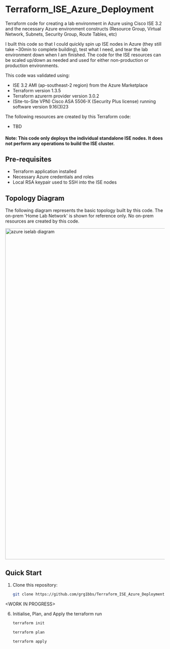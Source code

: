 # Terraform_ISE_Azure_Deployment
Terraform code for creating a lab environment in Azure using Cisco ISE 3.2 and the necessary Azure environment constructs (Resource Group, Virtual Network, Subnets, Security Group, Route Tables, etc) 

I built this code so that I could quickly spin up ISE nodes in Azure (they still take ~30min to complete building), test what I need, and tear the lab environment down when I am finished.
The code for the ISE resources can be scaled up/down as needed and used for either non-production or production environments.

This code was validated using:
 - ISE 3.2 AMI (ap-southeast-2 region) from the Azure Marketplace
 - Terraform version 1.3.5
 - Terraform azurerm provider version 3.0.2
 - (Site-to-Site VPN) Cisco ASA 5506-X (Security Plus license) running software version 9.16(3)23
 
 The following resources are created by this Terraform code:
  - TBD

#### Note: This code only deploys the individual standalone ISE nodes. It does not perform any operations to build the ISE cluster.
  
## Pre-requisites
   - Terraform application installed
   - Necessary Azure credentials and roles
   - Local RSA keypair used to SSH into the ISE nodes
   
## Topology Diagram
The following diagram represents the basic topology built by this code. The on-prem 'Home Lab Network' is shown for reference only. No on-prem resources are created by this code.

<img width="1045" alt="azure iselab diagram" src="https://user-images.githubusercontent.com/103554967/205167539-e6eee3a6-b616-4c94-87fb-30983ca0364c.png">

## Quick Start
1. Clone this repository:  

    ```bash
    git clone https://github.com/grg1bbs/Terraform_ISE_Azure_Deployment
    ```
    
\<WORK IN PROGRESS\>

<!-- 
2. Edit the 'variables.tf' file to suit your environment (Subnets, Availability Zones, ISE AMI for your region, ISE EC2 instance size, ISE node IP addresses, etc.)

3. Update the user data text files (ise31aws1.txt, ise31aws2.txt) to replace the \<variables\> to suit your environment. If preferred, change the hostname to suit your naming convention.

    See [Deploy Cisco Identity Services Engine Natively on Cloud Platforms](https://www.cisco.com/c/en/us/td/docs/security/ise/ISE_on_Cloud/b_ISEonCloud/m_ISEaaS.html) for guidance.

4. If needed, update the 'sg.tf' file to provide greater restrictions for the Security Group

5. *Optional* - The code includes optional files and variables for building a site-to-site VPN tunnel with an on-prem VPN headend. This was validated using an on-prem Cisco ASA.

    If you want to create these site-to-site VPN resources, perform the following:
     - Un-comment the code in the 'vpn.tf' file (by removing the '/\*' and '\*/' characters)
     - Un-comment the code in the 'variables.tf' and update the variables with your tunnel pre-shared keys and vpn headend IP
     - Un-comment the code in the 'outputs.tf' file; this will inform terraform to print out the VPN tunnel IP addresses generated by AWS after they are created
    
    Example ASA configuration can be found in the 'asa_vpn.txt' file in this repository
-->

6. Initialise, Plan, and Apply the terraform run

    ```bash
    terraform init
    
    terraform plan
    
    terraform apply
    ```
